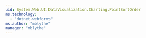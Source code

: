 ```yaml
---
uid: System.Web.UI.DataVisualization.Charting.PointSortOrder
ms.technology: 
  - "dotnet-webforms"
ms.author: "mblythe"
manager: "mblythe"
---
```

